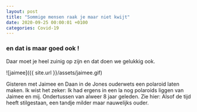 ```yaml
---
layout: post
title: "Sommige mensen raak je maar niet kwijt"
date: 2020-09-25 00:00:01 +0100
categories: Covid-19
---
```


### en dat is maar goed ook !

Daar moet je heel zuinig op zijn en dat doen we gelukkig ook.

![jaimee]({{ site.url }}/assets/jaimee.gif)

Gisteren met Jaimee en Daan in de Jones ouderwets een polaroid laten maken. Ik wist het zeker: Ik had ergens in een la nog polaroids liggen van Jaimee en mij. Ondertussen van alweer 8 jaar geleden. Zie hier: Alsof de tijd heeft stilgestaan, een tandje milder maar nauwelijks ouder.
